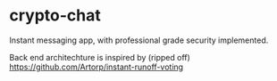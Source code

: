# crypto-chat
Instant messaging app, with professional grade security implemented.

Back end architechture is inspired by (ripped off) https://github.com/Artorp/instant-runoff-voting
